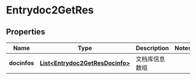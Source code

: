 # Entrydoc2GetRes

## Properties
Name | Type | Description | Notes
------------ | ------------- | ------------- | -------------
**docinfos** | [**List&lt;Entrydoc2GetResDocinfo&gt;**](Entrydoc2GetResDocinfo.md) | 文档库信息数组 | 
